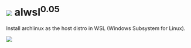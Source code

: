 # ![](http://imgur.com/piEDa9s.png) alwsl<sup>0.05</sup>
Install archlinux as the host distro in WSL (Windows Subsystem for Linux).

![](http://imgur.com/1T2dyE5.png)
